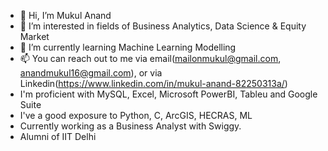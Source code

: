 - 👋 Hi, I’m Mukul Anand
- 👀 I’m interested in fields of Business Analytics, Data Science & Equity Market
- 🌱 I’m currently learning Machine Learning Modelling
- 📫 You can reach out to me via email(mailonmukul@gmail.com, anandmukul16@gmail.com), or via Linkedin(https://www.linkedin.com/in/mukul-anand-82250313a/)
- I'm proficient with MySQL, Excel, Microsoft PowerBI, Tableu and Google Suite
- I've a good exposure to Python, C, ArcGIS, HECRAS, ML
- Currently working as a Business Analyst with Swiggy.
- Alumni of IIT Delhi

<!---
anandmukul1701/anandmukul1701 is a ✨ special ✨ repository because its `README.md` (this file) appears on your GitHub profile.
You can click the Preview link to take a look at your changes.
--->
